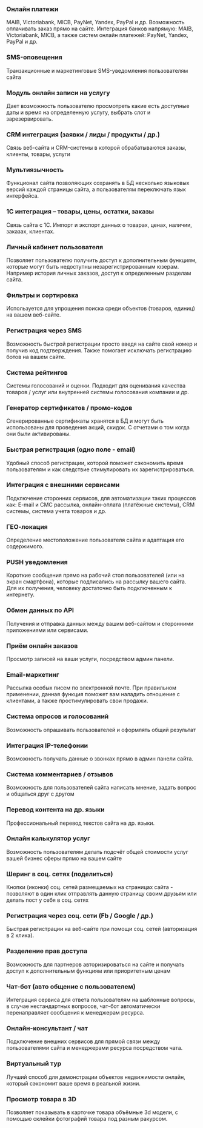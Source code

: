 ### Онлайн платежи
MAIB, Victoriabank, MICB, PayNet, Yandex, PayPal и др.
Возможность оплачивать заказ прямо на сайте. Интеграция банков напрямую: MAIB, Victoriabank, MICB, а также систем онлайн платежей: PayNet, Yandex, PayPal и др.

### SMS-оповещения
Транзакционные и маркетинговые SMS-уведомления пользователям сайта

### Модуль онлайн записи на услугу
Дает возможность пользователю просмотреть какие есть доступные даты и время на определенную услугу, выбрать слот и зарезервировать.

### CRM интеграция (заявки / лиды / продукты / др.)
Связь веб-сайта и CRM-системы в которой обрабатываются заказы, клиенты, товары, услуги

### Мультиязычность
Функционал сайта позволяющих сохранять в БД несколько языковых версий каждой страницы сайта, а пользователям переключать язык интерфейса.

### 1С интеграция – товары, цены, остатки, заказы
Связь сайта с 1С. Импорт и экспорт данных о товарах, ценах, наличии, заказах, клиентах.

### Личный кабинет пользователя
Позволяет пользователю получить доступ к дополнительным функциям, которые могут быть недоступны незарегистрированным юзерам. Например история личных заказов, доступ к определенным разделам сайта.

### Фильтры и сортировка
Используется для упрощения поиска среди объектов (товаров, единиц) на вашем веб-сайте.

### Регистрация через SMS
Возможность быстрой регистрации просто введя на сайте свой номер и получив код подтверждения. Также помогает исключать регистрацию ботов на вашем сайте.

### Система рейтингов
Системы голосований и оценки. Подходит для оценивания качества товаров / услуг или внутренней системы голосования компании и др.

### Генератор сертификатов / промо-кодов
Сгенерированные сертификаты хранятся в БД и могут быть использованы для проведения акций, скидок. С отчетами о том когда они были активированы.

### Быстрая регистрация (одно поле - email)
Удобный способ регистрации, которой поможет сэкономить время пользователям и как следствие стимулировать их зарегистрироваться.

### Интеграция с внешними сервисами
Подключение сторонних сервисов, для автоматизации таких процессов как: E-mail и СМС рассылка, онлайн-оплата (платёжные системы), CRM системы, система учета товаров и др.

### ГЕО-локация
Определение местоположение пользователя сайта и адаптация его содержимого.

### PUSH уведомления
Короткие сообщения прямо на рабочий стол пользователей (или на экран смартфона), которые подписались на рассылку вашего сайта. Для их получения, человеку достаточно быть подключенным к интернету.

### Обмен данных по API
Получения и отправка данных между вашим веб-сайтом и сторонними приложениями или сервисами.

### Приём онлайн заказов
Просмотр записей на ваши услуги, посредством админ панели.

### Email-маркетинг
Рассылка особых писем по электронной почте. При правильном применении, данная функция поможет вам наладить отношение с клиентами, а также простимулировать свои продажи.

### Система опросов и голосований
Возможность опрашивать пользователей и оформлять общий результат

### Интеграция IP-телефонии
Возможность получать данные о звонках прямо в админ панели сайта.

### Система комментариев / отзывов
Возможность для пользователей сайта написать мнение, задать вопрос и общаться друг с другом

### Перевод контента на др. языки
Профессиональный перевод текстов сайта на др. языки.

### Онлайн калькулятор услуг
Возможность пользователям делать подсчёт общей стоимости услуг вашей бизнес сферы прямо на вашем сайте

### Шеринг в соц. сетях (поделиться)
Кнопки (иконки) соц. сетей размещаемых на страницах сайта - позволяют в один клик отправлять данную страницу своим друзьям или делать пост у себя в соц. сетях

### Регистрация через соц. сети (Fb / Google / др.)
Быстрая регистрации на веб-сайте при помощи соц. сетей (авторизация в 2 клика).

### Разделение прав доступа
Возможность для партнеров авторизироваться на сайте и получать доступ к дополнительным функциям или приоритетным ценам

### Чат-бот (авто общение с пользователем)
Интеграция сервиса для ответа пользователям на шаблонные вопросы, в случае нестандартных вопросов, чат-бот автоматически перенаправляет сообщения к менеджерам ресурса.

### Онлайн-консультант / чат
Подключение внешних сервисов для прямой связи между пользователями сайта и менеджерами ресурса посредством чата.

### Виртуальный тур
Лучший способ для демонстрации объектов недвижимости онлайн, который сэкономит ваше время в реальной жизни.

### Просмотр товара в 3D
Позволяет показывать в карточке товара объёмные 3d модели, с помощью склейки фотографий товара под разным ракурсом.
